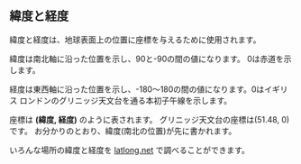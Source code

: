 ## 緯度と経度

緯度と経度は、地球表面上の位置に座標を与えるために使用されます。

緯度は南北軸に沿った位置を示し、90と-90の間の値になります。 0は赤道を示します。

経度は東西軸に沿った位置を示し、-180〜180の間の値になります。0はイギリス ロンドンのグリニッジ天文台を通る本初子午線を示します。

座標は **(緯度, 経度)** のように表されます。 グリニッジ天文台の座標は(51.48, 0)です。 お分かりのとおり、緯​​度(南北の位置)が先に書かれます。

いろんな場所の緯度と経度を [latlong.net](http://www.latlong.net/) で調べることができます。